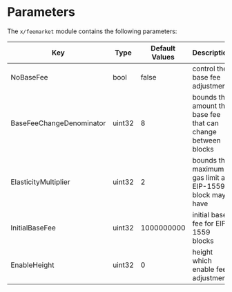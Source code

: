 <!--
order: 7 -->

# Parameters

The `x/feemarket` module contains the following parameters:

| Key                           | Type   | Default Values     |  Description |
| ----------------------------- | ------ | ----------- |------------- |
| NoBaseFee                     | bool   | false       | control the base fee adjustment |
| BaseFeeChangeDenominator      | uint32 | 8           | bounds the amount the base fee that can change between blocks |
| ElasticityMultiplier          | uint32 | 2           | bounds the maximum gas limit an EIP-1559 block may have |
| InitialBaseFee                | uint32 | 1000000000  | initial base fee for EIP-1559 blocks |
| EnableHeight                  | uint32 | 0           | height which enable fee adjustment |